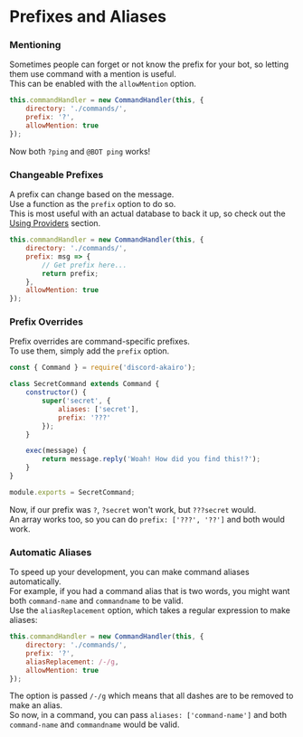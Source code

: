 # Prefixes and Aliases

### Mentioning

Sometimes people can forget or not know the prefix for your bot, so letting them use command with a mention is useful.  
This can be enabled with the `allowMention` option.  

```js
this.commandHandler = new CommandHandler(this, {
    directory: './commands/',
    prefix: '?',
    allowMention: true
});
```

Now both `?ping` and `@BOT ping` works!  

### Changeable Prefixes

A prefix can change based on the message.  
Use a function as the `prefix` option to do so.  
This is most useful with an actual database to back it up, so check out the [Using Providers](https://discord-akairo.github.io/#/docs/main/master/other/providers) section.  

```js
this.commandHandler = new CommandHandler(this, {
    directory: './commands/',
    prefix: msg => {
        // Get prefix here...
        return prefix;
    },
    allowMention: true
});
```

### Prefix Overrides

Prefix overrides are command-specific prefixes.  
To use them, simply add the `prefix` option.  

```js
const { Command } = require('discord-akairo');

class SecretCommand extends Command {
    constructor() {
        super('secret', {
            aliases: ['secret'],
            prefix: '???'
        });
    }

    exec(message) {
        return message.reply('Woah! How did you find this!?');
    }
}

module.exports = SecretCommand;
```

Now, if our prefix was `?`, `?secret` won't work, but `???secret` would.  
An array works too, so you can do `prefix: ['???', '??']` and both would work.  

### Automatic Aliases

To speed up your development, you can make command aliases automatically.  
For example, if you had a command alias that is two words, you might want both `command-name` and `commandname` to be valid.  
Use the `aliasReplacement` option, which takes a regular expression to make aliases:  

```js
this.commandHandler = new CommandHandler(this, {
    directory: './commands/',
    prefix: '?',
    aliasReplacement: /-/g,
    allowMention: true
});
```

The option is passed `/-/g` which means that all dashes are to be removed to make an alias.  
So now, in a command, you can pass `aliases: ['command-name']` and both `command-name` and `commandname` would be valid.  

